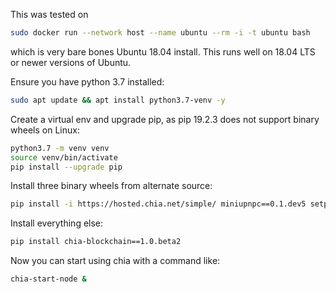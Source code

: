 This was tested on

```bash
sudo docker run --network host --name ubuntu --rm -i -t ubuntu bash
```

which is very bare bones Ubuntu 18.04 install. This runs well on 18.04 LTS or newer versions of Ubuntu.

Ensure you have python 3.7 installed:
```bash
sudo apt update && apt install python3.7-venv -y
```

Create a virtual env and upgrade pip, as pip 19.2.3 does not support binary wheels on Linux:
```bash
python3.7 -m venv venv
source venv/bin/activate
pip install --upgrade pip
```

Install three binary wheels from alternate source:
```bash
pip install -i https://hosted.chia.net/simple/ miniupnpc==0.1.dev5 setproctitle==1.1.10 cbor2==5.0.1
```

Install everything else:
```bash
pip install chia-blockchain==1.0.beta2
```

Now you can start using chia with a command like:
```bash
chia-start-node &
```

